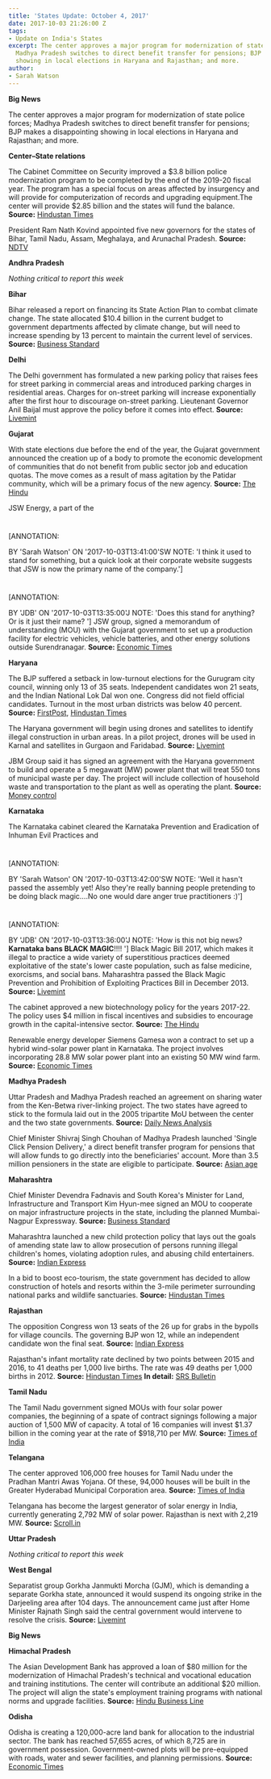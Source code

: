 ```yaml
---
title: 'States Update: October 4, 2017'
date: 2017-10-03 21:26:00 Z
tags:
- Update on India's States
excerpt: The center approves a major program for modernization of state police forces;
  Madhya Pradesh switches to direct benefit transfer for pensions; BJP makes a disappointing
  showing in local elections in Haryana and Rajasthan; and more.
author:
- Sarah Watson
---
```


**Big News**

The center approves a major program for modernization of state police forces; Madhya Pradesh switches to direct benefit transfer for pensions; BJP makes a disappointing showing in local elections in Haryana and Rajasthan; and more.

**Center–State relations**

The Cabinet Committee on Security improved a $3.8 billion police modernization program to be completed by the end of the 2019-20 fiscal year. The program has a special focus on areas affected by insurgency and will provide for computerization of records and upgrading equipment.The center will provide $2.85 billion and the states will fund the balance. **Source:** [Hindustan Times](http://www.hindustantimes.com/india-news/govt-clears-rs-25-000-crore-scheme-to-modernise-police-in-three-years/story-XkXyFaoVZ5QDhkxere609O.html)

President Ram Nath Kovind appointed five new governors for the states of Bihar, Tamil Nadu, Assam, Meghalaya, and Arunachal Pradesh. **Source:** [NDTV](https://www.ndtv.com/india-news/president-approves-appointment-of-5-governors-1-lieutenant-governor-1757018)

**Andhra Pradesh**

_Nothing critical to report this week_

**Bihar**

Bihar released a report on financing its State Action Plan to combat climate change. The state allocated $10.4 billion in the current budget to government departments affected by climate change, but will need to increase spending by 13 percent to maintain the current level of services. **Source:** [Business Standard](http://www.business-standard.com/article/economy-policy/bihar-allocates-rs-68-500-cr-for-climate-chage-sensitive-departments-117092600920_1.html)

**Delhi**

The Delhi government has formulated a new parking policy that raises fees for street parking in commercial areas and introduced parking charges in residential areas. Charges for on-street parking will increase exponentially after the first hour to discourage on-street parking. Lieutenant Governor Anil Baijal must approve the policy before it comes into effect. **Source:** [Livemint](http://www.livemint.com/Politics/QFbeqx5s1USg0gRYTs79JN/LG-discusses-draft-introducing-parking-charges-in-Delhi-res.html)

**Gujarat**

With state elections due before the end of the year, the Gujarat government announced the creation up of a body to promote the economic development of communities that do not benefit from public sector job and education quotas. The move comes as a result of mass agitation by the Patidar community, which will be a primary focus of the new agency. **Source:** [The Hindu](http://www.thehindu.com/news/national/other-states/gujarat-forms-body-to-help-patidars/article19764668.ece)

JSW Energy, a part of the
#
[ANNOTATION:

BY &#39;Sarah Watson&#39;
ON &#39;2017-10-03T13:41:00&#39;SW
NOTE: &#39;I think it used to stand for something, but a quick look at their corporate website suggests that JSW is now the primary name of the company.&#39;]

#
[ANNOTATION:

BY &#39;JDB&#39;
ON &#39;2017-10-03T13:35:00&#39;J
NOTE: &#39;Does this stand for anything? Or is it just their name? &#39;]
JSW group, signed a memorandum of understanding (MOU) with the Gujarat government to set up a production facility for electric vehicles, vehicle batteries, and other energy solutions outside Surendranagar. **Source:** [Economic Times](http://energy.economictimes.indiatimes.com/news/power/gujarat-ignites-aim-to-be-hub-of-electric-and-hybrid-vehicles/60870999)

**Haryana**

The BJP suffered a setback in low-turnout elections for the Gurugram city council, winning only 13 of 35 seats. Independent candidates won 21 seats, and the Indian National Lok Dal won one.  Congress did not field official candidates. Turnout in the most urban districts was below 40 percent. **Source:** [FirstPost](http://www.firstpost.com/politics/gurugram-civic-elections-independents-bag-21-out-of-35-wards-bjp-comes-distant-second-4078081.html), [Hindustan Times](http://www.hindustantimes.com/gurgaon/data-shows-urban-voters-give-gurgaon-civic-polls-a-miss/story-8uShNXkiJsb5MuVlFI5qwN.html)

The Haryana government will begin using drones and satellites to identify illegal construction in urban areas. In a pilot project, drones will be used in Karnal and satellites in Gurgaon and Faridabad. **Source:** [Livemint](http://www.livemint.com/Politics/OYdYfQ0Y25gAgoOczfGLQP/Haryana-govt-to-use-drones-to-monitor-illegal-constructions.html)

JBM Group said it has signed an agreement with the Haryana government to build and operate a 5 megawatt (MW) power plant that will treat 550 tons of municipal waste per day. The project will include collection of household waste and transportation to the plant as well as operating  the plant. **Source:** [Money control](http://www.moneycontrol.com/news/business/jbm-enters-waste-to-energy-biz-signs-mou-with-haryana-govt-2398437.html)

**Karnataka**

The Karnataka cabinet cleared the Karnataka Prevention and Eradication of Inhuman Evil Practices and
#
[ANNOTATION:

BY &#39;Sarah Watson&#39;
ON &#39;2017-10-03T13:42:00&#39;SW
NOTE: &#39;Well it hasn&#39;t passed the assembly yet! Also they&#39;re really banning people pretending to be doing black magic….No one would dare anger true practitioners :)&#39;]

#
[ANNOTATION:

BY &#39;JDB&#39;
ON &#39;2017-10-03T13:36:00&#39;J
NOTE: &#39;How is this not big news? **Karnataka bans BLACK MAGIC**!!!!   &#39;]
Black Magic Bill 2017, which makes it illegal to practice a wide variety of superstitious practices deemed exploitative of the state&#39;s lower caste population, such as false medicine, exorcisms, and social bans. Maharashtra passed the Black Magic Prevention and Prohibition of Exploiting Practices Bill in December 2013. **Source:** [Livemint](http://www.livemint.com/Politics/ghDnH5fZSpFaxzXEYi9uGL/Karnataka-cabinet-clears-antisuperstition-bill.html)

The cabinet approved a new biotechnology policy for the years 2017-22. The policy uses $4 million in fiscal incentives and subsidies to encourage growth in the capital-intensive sector. **Source:** [The Hindu](http://www.thehindu.com/news/national/karnataka/new-biotech-policy-for-2017-22-gets-nod/article19764466.ece)

Renewable energy developer Siemens Gamesa won a contract to set up a hybrid wind-solar power plant in Karnataka. The project involves incorporating 28.8 MW solar power plant into an existing 50 MW wind farm. **Source:** [Economic Times](http://energy.economictimes.indiatimes.com/news/renewable/siemens-gamesa-bags-wind-solar-hydrid-energy-project-in-karnataka/60841883)

**Madhya Pradesh**

Uttar Pradesh and Madhya Pradesh reached an agreement on sharing water from the Ken-Betwa river-linking project. The two states have agreed to stick to the formula laid out in the 2005 tripartite MoU between the center and the two state governments. **Source:** [Daily News Analysis](http://www.dnaindia.com/india/report-nitin-gadkari-gets-up-mp-to-settle-ken-betwa-row-2549112)

Chief Minister Shivraj Singh Chouhan of Madhya Pradesh launched &#39;Single Click Pension Delivery,&#39; a direct benefit transfer program for pensions that will allow funds to go directly into the beneficiaries&#39; account. More than 3.5 million pensioners in the state are eligible to participate. **Source:** [Asian age](http://www.asianage.com/india/all-india/011017/mp-cm-shivraj-singh-chouhan-launches-single-click-pension-delivery-scheme.html)

**Maharashtra**

Chief Minister Devendra Fadnavis and South Korea&#39;s Minister for Land, Infrastructure and Transport Kim Hyun-mee signed an MOU to cooperate on major infrastructure projects in the state, including the planned Mumbai-Nagpur Expressway. **Source:** [Business Standard](http://www.business-standard.com/article/news-ians/maharashtra-south-korea-ink-mou-for-infra-projects-117092601213_1.html)

Maharashtra launched a new child protection policy that lays out the goals of amending state law to allow prosecution of persons running illegal children&#39;s homes, violating adoption rules, and abusing child entertainers. **Source:** [Indian Express](http://indianexpress.com/article/cities/mumbai/maharashtra-new-child-policy-launched-for-state-4866393/)

In a bid to boost eco-tourism, the state government has decided to allow construction of hotels and resorts within the 3-mile perimeter surrounding national parks and wildlife sanctuaries. **Source:** [Hindustan Times](http://www.hindustantimes.com/mumbai-news/maharashtra-govt-allows-eco-hotels-resorts-can-be-built-within-5km-of-forest-reserve/story-isLBuKIImpcAPbxmZJhWIK.html)

**Rajasthan**

The opposition Congress won 13 seats of the 26 up for grabs in the bypolls for village councils. The governing BJP won 12, while an independent candidate won the final seat. **Source:** [Indian Express](http://indianexpress.com/article/india/in-rajasthan-congress-beats-bjp-13-12-in-panchayat-bypolls/)

Rajasthan&#39;s infant mortality rate declined by two points between 2015 and 2016, to 41 deaths per 1,000 live births. The rate was 49 deaths per 1,000 births in 2012. **Source:** [Hindustan Times](http://www.hindustantimes.com/jaipur/infant-mortality-in-rajasthan-declined-by-two-points-in-2016/story-mAeasMs5fGRfQbWjFEeyyK.html) **In detail:** [SRS Bulletin](http://www.censusindia.gov.in/vital_statistics/SRS_Bulletins/SRS%20Bulletin%20-Sep_2017-Rate-2016.pdf)

**Tamil Nadu**

The Tamil Nadu government signed MOUs with four solar power companies, the beginning of a spate of contract signings following a major auction of 1,500 MW of capacity. A total of 16 companies will invest $1.37 billion in the coming year at the rate of $918,710 per MW. **Source:** [Times of India](http://timesofindia.indiatimes.com/city/chennai/tamil-nadu-signs-mous-with-4-solar-power-firms/articleshow/60847736.cms)

**Telangana**

The center approved 106,000 free houses for Tamil Nadu under the Pradhan Mantri Awas Yojana. Of these, 94,000 houses will be built in the Greater Hyderabad Municipal Corporation area. **Source:** [Times of India](http://timesofindia.indiatimes.com/city/hyderabad/centre-sanctions-1-06lakhs-houses-to-telangana/articleshow/60864977.cms)

Telangana has become the largest generator of solar energy in India, currently generating 2,792 MW of solar power. Rajasthan is next with 2,219 MW. **Source:** [Scroll.in](https://scroll.in/latest/852185/telangana-surpasses-gujarat-to-become-top-producer-of-solar-energy-in-the-country)

**Uttar Pradesh**

_Nothing critical to report this week_

**West Bengal**

Separatist group Gorkha Janmukti Morcha (GJM), which is demanding a separate Gorkha state, announced it would suspend its ongoing strike in the Darjeeling area after 104 days. The announcement came just after Home Minister Rajnath Singh said the central government would intervene to resolve the crisis. **Source:** [Livemint](http://www.livemint.com/Politics/uIQzgVHpYNB5L3k6QyT8XI/Darjeeling-looks-to-shake-off-unrest-but-fear-looms.html)

**Big News**

**Himachal Pradesh**

The Asian Development Bank has approved a loan of $80 million for the modernization of Himachal Pradesh&#39;s technical and vocational education and training institutions. The center will contribute an additional $20 million. The project will align the state&#39;s employment training programs with national norms and upgrade facilities. **Source:** [Hindu Business Line](http://www.thehindubusinessline.com/news/national/80m-adb-loan-to-himachal-pradesh/article9878490.ece)

**Odisha**

Odisha is creating a 120,000-acre land bank for allocation to the industrial sector. The bank has reached 57,655 acres, of which 8,725 are in government possession. Government-owned plots will be pre-equipped with roads, water and sewer facilities, and planning permissions. **Source:** [Economic Times](http://economictimes.indiatimes.com/industry/services/property-/-cstruction/odisha-govt-creating-land-bank-for-industrial-allocation/articleshow/60905858.cms)
